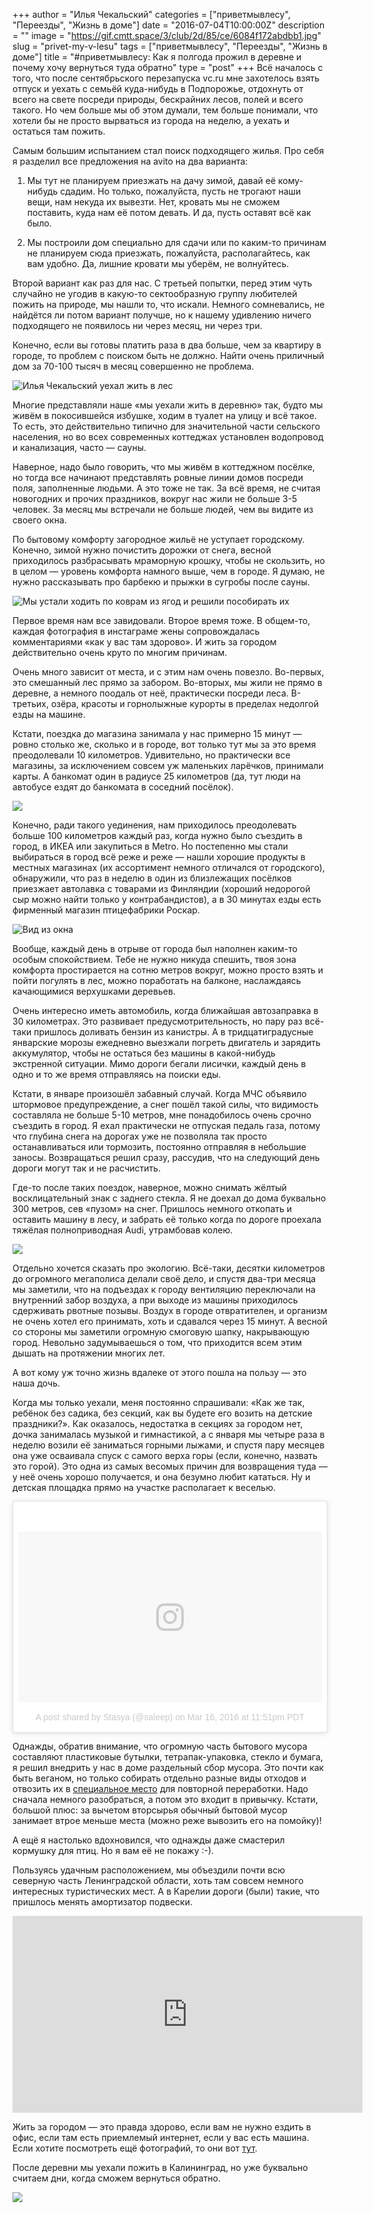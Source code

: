 +++
author = "Илья Чекальский"
categories = ["приветмывлесу", "Переезды", "Жизнь в доме"]
date = "2016-07-04T10:00:00Z"
description = ""
image = "https://gif.cmtt.space/3/club/2d/85/ce/6084f172abdbb1.jpg"
slug = "privet-my-v-lesu"
tags = ["приветмывлесу", "Переезды", "Жизнь в доме"]
title = "#приветмывлесу: Как я полгода прожил в деревне и почему хочу вернуться туда обратно"
type = "post"
+++
Всё началось с того, что после сентябрьского перезапуска vc.ru мне захотелось взять отпуск и уехать с семьёй куда-нибудь в Подпорожье, отдохнуть от всего на свете посреди природы, бескрайних лесов, полей и всего такого. Но чем больше мы об этом думали, тем больше понимали, что хотели бы не просто вырваться из города на неделю, а уехать и остаться там пожить.

Самым большим испытанием стал поиск подходящего жилья. Про себя я разделил все предложения на avito на два варианта:

1. Мы тут не планируем приезжать на дачу зимой, давай её кому-нибудь сдадим. Но только, пожалуйста, пусть не трогают наши вещи, нам некуда их вывезти. Нет, кровать мы не сможем поставить, куда нам её потом девать. И да, пусть оставят всё как было.

2. Мы построили дом специально для сдачи или по каким-то причинам не планируем сюда приезжать, пожалуйста, располагайтесь, как вам удобно. Да, лишние кровати мы уберём, не волнуйтесь.

Второй вариант как раз для нас. С третьей попытки, перед этим чуть случайно не угодив в какую-то сектообразную группу любителей пожить на природе, мы нашли то, что искали. Немного сомневались, не найдётся ли потом вариант получше, но к нашему удивлению ничего подходящего не появилось ни через месяц, ни через три.

Конечно, если вы готовы платить раза в два больше, чем за квартиру в городе, то проблем с поиском быть не должно. Найти очень приличный дом за 70-100 тысяч в месяц совершенно не проблема.

![Илья Чекальский уехал жить в лес](https://gif.cmtt.space/3/club/93/7b/0c/1dcb81ce1d105c.jpg)

Многие представляли наше «мы уехали жить в деревню» так, будто мы живём в покосившейся избушке, ходим в туалет на улицу и всё такое. То есть, это действительно типично для значительной части сельского населения, но во всех современных коттеджах установлен водопровод и канализация, часто — сауны.

Наверное, надо было говорить, что мы живём в коттеджном посёлке, но тогда все начинают представлять ровные линии домов посреди поля, заполненные людьми. А это тоже не так. За всё время, не считая новогодних и прочих праздников, вокруг нас жили не больше 3-5 человек. За месяц мы встречали не больше людей, чем вы видите из своего окна.

По бытовому комфорту загородное жильё не уступает городскому. Конечно, зимой нужно почистить дорожки от снега, весной приходилось разбрасывать мраморную крошку, чтобы не скользить, но в целом — уровень комфорта намного выше, чем в городе. Я думаю, не нужно рассказывать про барбекю и прыжки в сугробы после сауны.

![Мы устали ходить по коврам из ягод и решили пособирать их](https://gif.cmtt.space/3/club/03/cf/fc/256b315ab330e8.jpg)

Первое время нам все завидовали. Второе время тоже. В общем-то, каждая фотография в инстаграме жены сопровождалась комментариями «как у вас там здорово». И жить за городом действительно очень круто по многим причинам.

Очень много зависит от места, и с этим нам очень повезло. Во-первых, это смешанный лес прямо за забором. Во-вторых, мы жили не прямо в деревне, а немного поодаль от неё, практически посреди леса. В-третьих, озёра, красоты и горнолыжные курорты в пределах недолгой езды на машине.

Кстати, поездка до магазина занимала у нас примерно 15 минут — ровно столько же, сколько и в городе, вот только тут мы за это время преодолевали 10 километров. Удивительно, но практически все магазины, за исключением совсем уж маленьких ларёчков, принимали карты. А банкомат один в радиусе 25 километров (да, тут люди на автобусе ездят до банкомата в соседний посёлок).

![](https://gif.cmtt.space/3/club/6d/41/a5/452dfe15ceba83.jpg)

Конечно, ради такого уединения, нам приходилось преодолевать больше 100 километров каждый раз, когда нужно было съездить в город, в ИКЕА или закупиться в Metro. Но постепенно мы стали выбираться в город всё реже и реже — нашли хорошие продукты в местных магазинах (их ассортимент немного отличался от городского), обнаружили, что раз в неделю в один из близлежащих посёлков приезжает автолавка с товарами из Финляндии (хороший недорогой сыр можно найти только у контрабандистов), а в 30 минутах езды есть фирменный магазин птицефабрики Роскар.

![Вид из окна](https://gif.cmtt.space/3/club/3b/07/6f/d35dc8af621e44.jpg)

Вообще, каждый день в отрыве от города был наполнен каким-то особым спокойствием. Тебе не нужно никуда спешить, твоя зона комфорта простирается на сотню метров вокруг, можно просто взять и пойти погулять в лес, можно поработать на балконе, наслаждаясь качающимися верхушками деревьев.

Очень интересно иметь автомобиль, когда ближайшая автозаправка в 30 километрах. Это развивает предусмотрительность, но пару раз всё-таки пришлось доливать бензин из канистры. А в тридцатиградусные январские морозы ежедневно выезжали погреть двигатель и зарядить аккумулятор, чтобы не остаться без машины в какой-нибудь экстренной ситуации. Мимо дороги бегали лисички, каждый день в одно и то же время отправляясь на поиски еды.

Кстати, в январе произошёл забавный случай. Когда МЧС объявило штормовое предупреждение, а снег пошёл такой силы, что видимость составляла не больше 5-10 метров, мне понадобилось очень срочно съездить в город. Я ехал практически не отпуская педаль газа, потому что глубина снега на дорогах уже не позволяла так просто останавливаться или тормозить, постоянно отправляя в небольшие заносы. Возвращаться решил сразу, рассудив, что на следующий день дороги могут так и не расчистить.

Где-то после таких поездок, наверное, можно снимать жёлтый восклицательный знак с заднего стекла. Я не доехал до дома буквально 300 метров, сев «пузом» на снег. Пришлось немного откопать и оставить машину в лесу, и забрать её только когда по дороге проехала тяжёлая полноприводная Audi, утрамбовав колею.

![](https://gif.cmtt.space/3/club/51/59/24/ea4b97982d7d68.jpg)

Отдельно хочется сказать про экологию. Всё-таки, десятки километров до огромного мегаполиса делали своё дело, и спустя два-три месяца мы заметили, что на подъездах к городу вентиляцию переключали на внутренний забор воздуха, а при выходе из машины приходилось сдерживать рвотные позывы. Воздух в городе отвратителен, и организм не очень хотел его принимать, хоть и сдавался через 15 минут. А весной со стороны мы заметили огромную смоговую шапку, накрывающую город. Невольно задумываешься о том, что приходится всем этим дышать на протяжении многих лет.

А вот кому уж точно жизнь вдалеке от этого пошла на пользу — это наша дочь.

Когда мы только уехали, меня постоянно спрашивали: «Как же так, ребёнок без садика, без секций, как вы будете его возить на детские праздники?». Как оказалось, недостатка в секциях за городом нет, дочка занималась музыкой и гимнастикой, а с января мы четыре раза в неделю возили её заниматься горными лыжами, и спустя пару месяцев она уже осваивала спуск с самого верха горы (если, конечно, назвать это горой). Это одна из самых весомых причин для возвращения туда — у неё очень хорошо получается, и она безумно любит кататься. Ну и детская площадка прямо на участке располагает к веселью.

<blockquote class="instagram-media" data-instgrm-version="7" style=" background:#FFF; border:0; border-radius:3px; box-shadow:0 0 1px 0 rgba(0,0,0,0.5),0 1px 10px 0 rgba(0,0,0,0.15); margin: 1px; max-width:658px; padding:0; width:99.375%; width:-webkit-calc(100% - 2px); width:calc(100% - 2px);"><div style="padding:8px;"> <div style=" background:#F8F8F8; line-height:0; margin-top:40px; padding:28.125% 0; text-align:center; width:100%;"> <div style=" background:url(data:image/png;base64,iVBORw0KGgoAAAANSUhEUgAAACwAAAAsCAMAAAApWqozAAAABGdBTUEAALGPC/xhBQAAAAFzUkdCAK7OHOkAAAAMUExURczMzPf399fX1+bm5mzY9AMAAADiSURBVDjLvZXbEsMgCES5/P8/t9FuRVCRmU73JWlzosgSIIZURCjo/ad+EQJJB4Hv8BFt+IDpQoCx1wjOSBFhh2XssxEIYn3ulI/6MNReE07UIWJEv8UEOWDS88LY97kqyTliJKKtuYBbruAyVh5wOHiXmpi5we58Ek028czwyuQdLKPG1Bkb4NnM+VeAnfHqn1k4+GPT6uGQcvu2h2OVuIf/gWUFyy8OWEpdyZSa3aVCqpVoVvzZZ2VTnn2wU8qzVjDDetO90GSy9mVLqtgYSy231MxrY6I2gGqjrTY0L8fxCxfCBbhWrsYYAAAAAElFTkSuQmCC); display:block; height:44px; margin:0 auto -44px; position:relative; top:-22px; width:44px;"></div></div><p style=" color:#c9c8cd; font-family:Arial,sans-serif; font-size:14px; line-height:17px; margin-bottom:0; margin-top:8px; overflow:hidden; padding:8px 0 7px; text-align:center; text-overflow:ellipsis; white-space:nowrap;"><a href="https://www.instagram.com/p/BDC3QzmJkrH/" style=" color:#c9c8cd; font-family:Arial,sans-serif; font-size:14px; font-style:normal; font-weight:normal; line-height:17px; text-decoration:none;" target="_blank">A post shared by Stasya (@saleep)</a> on <time style=" font-family:Arial,sans-serif; font-size:14px; line-height:17px;" datetime="2016-03-17T06:51:48+00:00">Mar 16, 2016 at 11:51pm PDT</time></p></div></blockquote>

Однажды, обратив внимание, что огромную часть бытового мусора составляют пластиковые бутылки, тетрапак-упаковка, стекло и бумага, я решил внедрить у нас в доме раздельный сбор мусора. Это почти как быть веганом, но только собирать отдельно разные виды отходов и отвозить их в [специальное место](https://vk.com/ecopoint) для повторной переработки. Надо сначала немного разобраться, а потом это входит в привычку. Кстати, большой плюс: за вычетом вторсырья обычный бытовой мусор занимает втрое меньше места (можно реже вывозить его на помойку)!

А ещё я настолько вдохновился, что однажды даже смастерил кормушку для птиц. Но я вам её не покажу :-).

Пользуясь удачным расположением, мы объездили почти всю северную часть Ленинградской области, хоть там совсем немного интересных туристических мест. А в Карелии дороги (были) такие, что пришлось менять амортизатор подвески.

<iframe width="560" height="315" src="https://www.youtube.com/embed/OpGgU64L4Zo" frameborder="0" allowfullscreen></iframe>

Жить за городом — это правда здорово, если вам не нужно ездить в офис, если там есть приемлемый интернет, если у вас есть машина. Если хотите посмотреть ещё фотографий, то они вот [тут](https://www.instagram.com/explore/tags/приветмывлесу/).

После деревни мы уехали пожить в Калининград, но уже буквально считаем дни, когда сможем вернуться обратно.

![](https://gif.cmtt.space/3/club/dc/da/71/f7bc6da9a6fca8.jpg)